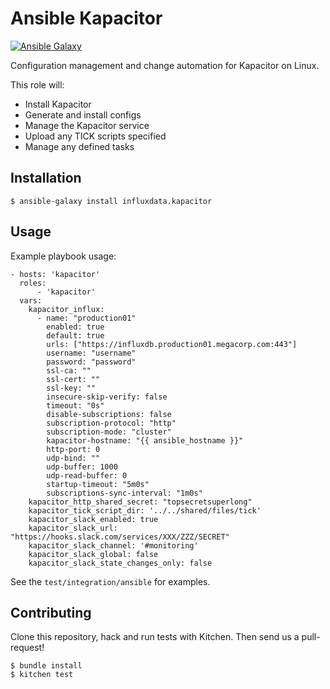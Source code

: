 # Ansible Kapacitor

[![Ansible Galaxy](https://img.shields.io/badge/ansible--galaxy-influxdata.kapacitor-blue.svg)](https://galaxy.ansible.com/influxdata/kapacitor/)

Configuration management and change automation for Kapacitor on Linux.

This role will:
* Install Kapacitor
* Generate and install configs
* Manage the Kapacitor service
* Upload any TICK scripts specified
* Manage any defined tasks

## Installation

`$ ansible-galaxy install influxdata.kapacitor`

## Usage

Example playbook usage:

```
- hosts: 'kapacitor'
  roles:
      - 'kapacitor'
  vars:
    kapacitor_influx:
      - name: "production01"
        enabled: true
        default: true
        urls: ["https://influxdb.production01.megacorp.com:443"]
        username: "username"
        password: "password"
        ssl-ca: ""
        ssl-cert: ""
        ssl-key: ""
        insecure-skip-verify: false
        timeout: "0s"
        disable-subscriptions: false
        subscription-protocol: "http"
        subscription-mode: "cluster"
        kapacitor-hostname: "{{ ansible_hostname }}"
        http-port: 0
        udp-bind: ""
        udp-buffer: 1000
        udp-read-buffer: 0
        startup-timeout: "5m0s"
        subscriptions-sync-interval: "1m0s"
    kapacitor_http_shared_secret: "topsecretsuperlong"
    kapacitor_tick_script_dir: '../../shared/files/tick'
    kapacitor_slack_enabled: true
    kapacitor_slack_url: "https://hooks.slack.com/services/XXX/ZZZ/SECRET"
    kapacitor_slack_channel: '#monitoring'
    kapacitor_slack_global: false
    kapacitor_slack_state_changes_only: false
```

See the `test/integration/ansible` for examples.

## Contributing

Clone this repository, hack and run tests with Kitchen. Then send us a pull-request!

```
$ bundle install
$ kitchen test
```
